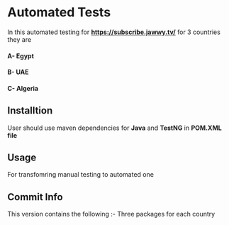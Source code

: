 # Automated Tests 
In this automated testing for **https://subscribe.jawwy.tv/** for 3 countries they are 
#### A- Egypt 
#### B- UAE 
#### C- Algeria 


## Installtion

User should use maven dependencies for **Java** and **TestNG** in **POM.XML file**  

## Usage
For transfomring manual testing to automated one 
## Commit Info 
This version contains  the following :-
Three packages for each country 




